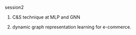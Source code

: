 session2

1. C&S technique at MLP and GNN

2. dynamic graph representation learning for e-commerce.
